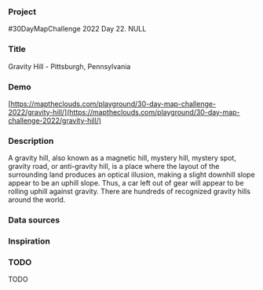 ### Project

#30DayMapChallenge 2022 Day 22. NULL

### Title

Gravity Hill - Pittsburgh, Pennsylvania

### Demo

[https://maptheclouds.com/playground/30-day-map-challenge-2022/gravity-hill/](https://maptheclouds.com/playground/30-day-map-challenge-2022/gravity-hill/)

### Description

A gravity hill, also known as a magnetic hill, mystery hill, mystery spot, gravity road, or anti-gravity hill, is a place where the layout of the surrounding land produces an optical illusion, making a slight downhill slope appear to be an uphill slope. Thus, a car left out of gear will appear to be rolling uphill against gravity. There are hundreds of recognized gravity hills around the world.

### Data sources

### Inspiration

### TODO

TODO
